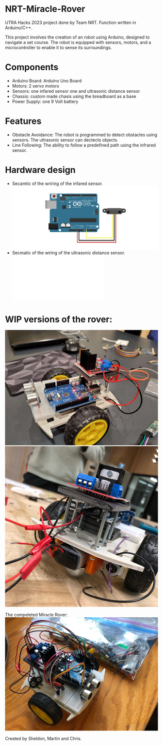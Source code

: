 # NRT-Miracle-Rover
UTRA Hacks 2023 project done by Team NRT. Function written in Arduino/C++.


This project involves the creation of an robot using Arduino, designed to navigate a set course. The robot is equipped with sensors, motors, and a microcontroller to enable it to sense its surroundings.


# Components

 - Arduino Board: Arduino Uno Board
 - Motors: 2 servo motors
 - Sensors: one infared sensor one and ultrasonic distance sensor
 - Chassis: custom made chasis using the breadboard as a base
- Power Supply: one 9 Volt battery


# Features

- Obstacle Avoidance: The robot is programmed to detect obstacles using sensors. The ultrasonic sensor can dectects objects.
- Line Following: The ability to follow a predefined path using the infrared sensor.
  
# Hardware design
- Secamtic of the wriring of the  infared sensor.
![inared](img/infared.png)
- Secmatic of the wiring of the ultrasonic distance sensor.
![sonic](img/ultrasonic.pdf)  

# WIP versions of the rover:
![rover_wip_testing](https://github.com/MartinCalcaterra/NRT-Miracle-Rover/blob/main/img/mr_test.jpg?raw=true)
![rover_wip](https://github.com/MartinCalcaterra/NRT-Miracle-Rover/blob/main/img/mr_wipc.jpg?raw=true)





The compeleted Miracle Rover:
![completed_rover](https://github.com/MartinCalcaterra/NRT-Miracle-Rover/blob/main/img/mr_completec.jpg?raw=true)



Created by Sheldon, Martin and Chris.





